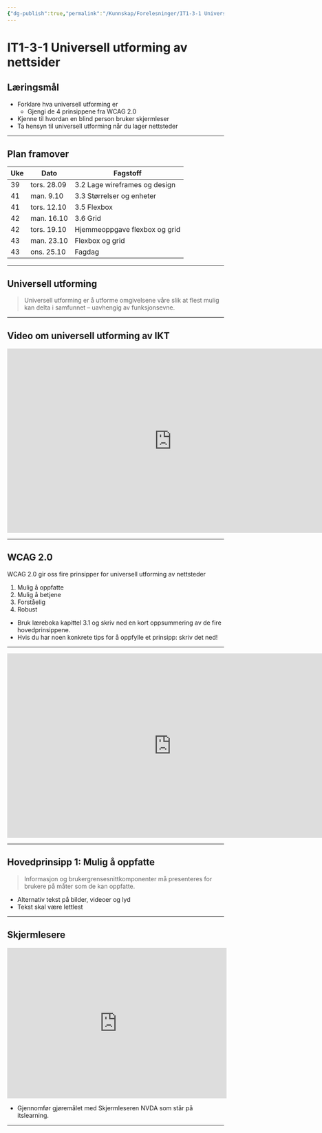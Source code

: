 ```yaml
---
{"dg-publish":true,"permalink":"/Kunnskap/Forelesninger/IT1-3-1 Universell utforming av nettsider/","title":"IT1-3-1 Universell utforming av nettsider","tags":["it1","forelesning"]}
---
```



# IT1-3-1 Universell utforming av nettsider

## Læringsmål
- Forklare hva universell utforming er
	- Gjengi de 4 prinsippene fra WCAG 2.0
- Kjenne til hvordan en blind person bruker skjermleser
- Ta hensyn til universell utforming når du lager nettsteder

---

## Plan framover

| Uke | Dato        | Fagstoff                      |
| --- | ----------- | ----------------------------- |
| 39  | tors. 28.09 | 3.2 Lage wireframes og design |
| 41  | man. 9.10   | 3.3 Størrelser og enheter     |
| 41  | tors. 12.10 | 3.5 Flexbox                   |
| 42  | man. 16.10  | 3.6 Grid                      |
| 42  | tors. 19.10 | Hjemmeoppgave flexbox og grid |
| 43  | man. 23.10  | Flexbox og grid               |
| 43  | ons. 25.10  | Fagdag                        |

---

## Universell utforming
>Universell utforming er å utforme omgivelsene våre slik at flest mulig kan delta i samfunnet – uavhengig av funksjonsevne.

---

## Video om universell utforming av IKT
<iframe width="763" height="429" src="https://www.youtube.com/embed/mZFpcHSDdvk" title="Introduksjon til uu av ikt - enklare digital kvardag" frameborder="0" allow="accelerometer; autoplay; clipboard-write; encrypted-media; gyroscope; picture-in-picture; web-share" allowfullscreen></iframe>

---

## WCAG 2.0
<abbr>WCAG</abbr> 2.0 gir oss fire prinsipper for universell utforming av nettsteder

1. Mulig å oppfatte
2. Mulig å betjene
3. Forståelig
4. Robust

* Bruk læreboka kapittel 3.1 og skriv ned en kort oppsummering av de fire hovedprinsippene.
* Hvis du har noen konkrete tips for å oppfylle et prinsipp: skriv det ned!

---
<iframe width="762" height="429" src="https://www.youtube.com/embed/KSLx3yPwGGY" title="Ein introduksjon til universell utforming av ikt - 24 konkrete tips" frameborder="0" allow="accelerometer; autoplay; clipboard-write; encrypted-media; gyroscope; picture-in-picture; web-share" allowfullscreen></iframe>

---

## Hovedprinsipp 1: Mulig å oppfatte

>Informasjon og brukergrensesnittkomponenter må presenteres for brukere på måter som de kan oppfatte.

* Alternativ tekst på bilder, videoer og lyd
* Tekst skal være lettlest

---

## Skjermlesere

<iframe width="510" height="350" src="https://www.youtube.com/embed/vvq_-VW_Ak0" title="Demo av skjermleseren JAWS" frameborder="0" allow="accelerometer; autoplay; clipboard-write; encrypted-media; gyroscope; picture-in-picture; web-share" allowfullscreen></iframe>

* Gjennomfør gjøremålet med Skjermleseren NVDA som står på itslearning. 

---
